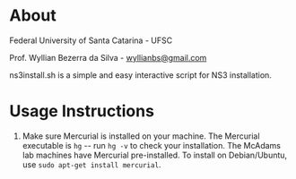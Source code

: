 # About #

Federal University of Santa Catarina - UFSC

Prof. Wyllian Bezerra da Silva - wyllianbs@gmail.com
 
ns3install.sh is a simple and easy interactive script for NS3 installation.


# Usage Instructions #

1. Make sure Mercurial is installed on your machine. The Mercurial executable
   is `hg` -- run `hg -v` to check your installation. The McAdams lab machines
   have Mercurial pre-installed. To install on Debian/Ubuntu, use `sudo apt-get
   install mercurial`.
   
   




